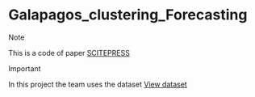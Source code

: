 # Galapagos_clustering_Forecasting
>[!NOTE]
>This is a code of paper [SCITEPRESS](https://www.scitepress.org/PublicationsDetail.aspx?ID=6cfdguPTxxE=&t=1)

>[!IMPORTANT]
>In this project the team uses the dataset [View dataset](datosari.csv)
>
>
